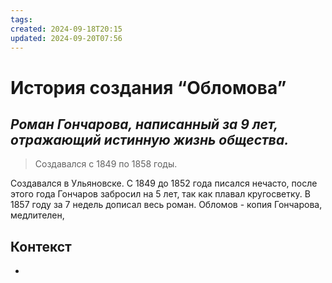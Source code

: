 ```yaml
---
tags: 
created: 2024-09-18T20:15
updated: 2024-09-20T07:56
---
```

# История создания “Обломова”

## ***Роман Гончарова, написанный за 9 лет, отражающий истинную жизнь общества.***

> Создавался с 1849 по 1858 годы.

Создавался в Ульяновске.
С 1849 до 1852 года писался нечасто, после этого года Гончаров забросил на 5 лет, так как плавал кругосветку. В 1857 году за 7 недель дописал весь роман.
Обломов - копия Гончарова, медлителен, 
## Контекст
- 

